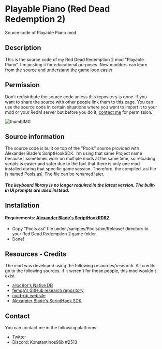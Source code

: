 # Playable Piano (Red Dead Redemption 2)
Source code of Playable Piano mod

## Description
This is the source code of my Red Dead Redemption 2 mod "Playable Piano". I'm posting it for educational purposes. New modders can learn from the source and understand the game loop easier.
## Permission
Don't redistribute the source code unless this repository is gone. If you want to share the source with other people link them to this page. You can use the source code in certain situations where you want to import it to your mod or your RedM server but before you do it, [contact me](https://github.com/KonstantinosTourtsakis/Playable-Piano-RDR2-#contact) for permission.

![thumbIMG](https://raw.githubusercontent.com/KonstantinosTourtsakis/Playable-Piano-RDR2-/main/screens/PlayablePiano.png)

## Source information
The source code is built on top of the "Pools" source provided with Alexander Blade's ScriptHookSDK. I'm using that same Project name because I sometimes work on multiple mods at the same time, so reloading scripts is easier and safer due to the fact that there is only one mod installed during that specific game session. Therefore, the compiled .asi file is named Pools.asi. The file can be renamed later. 
##### The keyboard library is no longer required in the latest version. The built-in UI prompts are used instead.

## Installation
#### Requirements: [Alexander Blade's ScriptHookRDR2](http://www.dev-c.com/rdr2/scripthookrdr2/)
- Copy "Pools.asi" file under /samples/Pools/bin/Release/ directory to your Red Dead Redemption 2 game folder.
- Done!

## Resources - Credits
The mod was developed using the following resources/research. All credits go to the following sources. If it weren't for those people, this mod wouldn't exist.

- [alloc8or's Native DB](https://alloc8or.re/rdr3/nativedb/)
- [femga's GitHub research repository](https://github.com/femga/rdr3_discoveries)
- [mod-rdr website](https://www.mod-rdr.com/)
- [Alexander Blade's ScriptHook SDK](http://www.dev-c.com/rdr2/scripthookrdr2/)

## Contact
You can contact me in the following platforms:
- [Twitter](https://twitter.com/konstantinos96b)
- Discord: Konstantinos96b #2513
